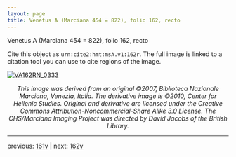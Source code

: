 ```yaml
---
layout: page
title: Venetus A (Marciana 454 = 822), folio 162, recto
---
```


Venetus A (Marciana 454 = 822), folio 162, recto

Cite this object as `urn:cite2:hmt:msA.v1:162r`.  The full image is linked to a citation tool you can use to cite regions of the image.

[![VA162RN_0333](http://www.homermultitext.org/iipsrv?IIIF=/project/homer/pyramidal/deepzoom/hmt/vaimg/2017a/VA162RN_0333.tif/full/800,/0/default.jpg)](http://www.homermultitext.org/ict2/?urn=urn:cite2:hmt:vaimg.2017a:VA162RN_0333) 

<p style="text-align: center; font-style: italic;">This image was derived from an original ©2007, Biblioteca Nazionale Marciana, Venezia, Italia. The derivative image is ©2010, Center for Hellenic Studies. Original and derivative are licensed under the Creative Commons Attribution-Noncommercial-Share Alike 3.0 License. The CHS/Marciana Imaging Project was directed by David Jacobs of the British Library.</p>

---

previous: [161v](../161v/) | next: [162v](../162v/)